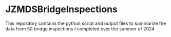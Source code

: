 # JZMDSBridgeInspections
This repository contains the python script and output files to summarize the data from 50 bridge inspections I completed over the summer of 2024
